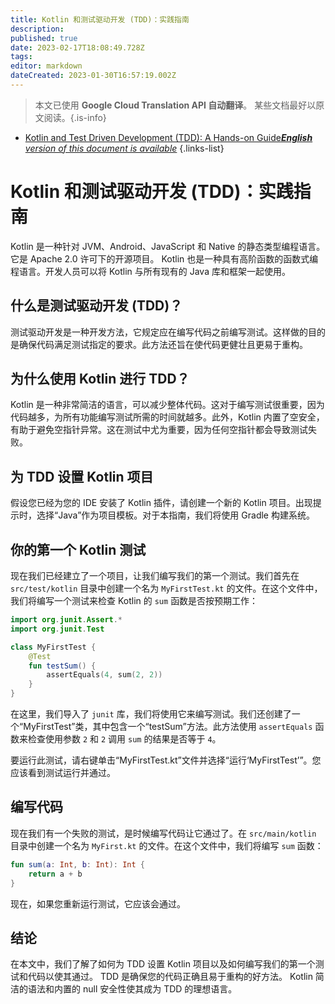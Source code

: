 ```yaml
---
title: Kotlin 和测试驱动开发 (TDD)：实践指南
description: 
published: true
date: 2023-02-17T18:08:49.728Z
tags: 
editor: markdown
dateCreated: 2023-01-30T16:57:19.002Z
---
```


> 本文已使用 **Google Cloud Translation API 自动翻译**。
某些文档最好以原文阅读。{.is-info}
- [Kotlin and Test Driven Development (TDD): A Hands-on Guide***English** version of this document is available*](/en/Knowledge-base/Kotlin/kotlin-and-test-driven-development-tdd-a-hands-on-guide)
{.links-list}


# Kotlin 和测试驱动开发 (TDD)：实践指南

Kotlin 是一种针对 JVM、Android、JavaScript 和 Native 的静态类型编程语言。它是 Apache 2.0 许可下的开源项目。 Kotlin 也是一种具有高阶函数的函数式编程语言。开发人员可以将 Kotlin 与所有现有的 Java 库和框架一起使用。

## 什么是测试驱动开发 (TDD)？

测试驱动开发是一种开发方法，它规定应在编写代码之前编写测试。这样做的目的是确保代码满足测试指定的要求。此方法还旨在使代码更健壮且更易于重构。

## 为什么使用 Kotlin 进行 TDD？

Kotlin 是一种非常简洁的语言，可以减少整体代码。这对于编写测试很重要，因为代码越多，为所有功能编写测试所需的时间就越多。此外，Kotlin 内置了空安全，有助于避免空指针异常。这在测试中尤为重要，因为任何空指针都会导致测试失败。

## 为 TDD 设置 Kotlin 项目

假设您已经为您的 IDE 安装了 Kotlin 插件，请创建一个新的 Kotlin 项目。出现提示时，选择“Java”作为项目模板。对于本指南，我们将使用 Gradle 构建系统。

## 你的第一个 Kotlin 测试

现在我们已经建立了一个项目，让我们编写我们的第一个测试。我们首先在 `src/test/kotlin` 目录中创建一个名为 `MyFirstTest.kt` 的文件。在这个文件中，我们将编写一个测试来检查 Kotlin 的 `sum` 函数是否按预期工作：

```kotlin
import org.junit.Assert.*
import org.junit.Test

class MyFirstTest {
    @Test
    fun testSum() {
        assertEquals(4, sum(2, 2))
    }
}
```

在这里，我们导入了 `junit` 库，我们将使用它来编写测试。我们还创建了一个“MyFirstTest”类，其中包含一个“testSum”方法。此方法使用 `assertEquals` 函数来检查使用参数 `2` 和 `2` 调用 `sum` 的结果是否等于 `4`。

要运行此测试，请右键单击“MyFirstTest.kt”文件并选择“运行‘MyFirstTest’”。您应该看到测试运行并通过。

## 编写代码

现在我们有一个失败的测试，是时候编写代码让它通过了。在 `src/main/kotlin` 目录中创建一个名为 `MyFirst.kt` 的文件。在这个文件中，我们将编写 `sum` 函数：

```kotlin
fun sum(a: Int, b: Int): Int {
    return a + b
}
```

现在，如果您重新运行测试，它应该会通过。

## 结论

在本文中，我们了解了如何为 TDD 设置 Kotlin 项目以及如何编写我们的第一个测试和代码以使其通过。 TDD 是确保您的代码正确且易于重构的好方法。 Kotlin 简洁的语法和内置的 null 安全性使其成为 TDD 的理想语言。